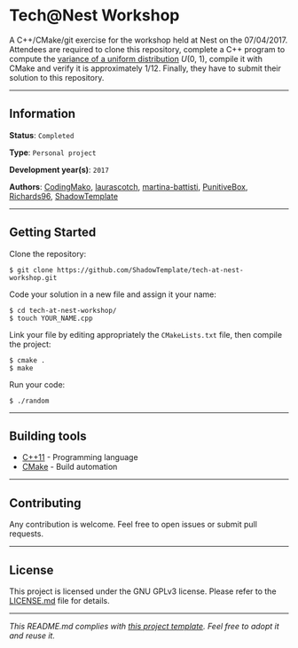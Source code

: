 # Tech@Nest Workshop

A C++/CMake/git exercise for the workshop held at Nest on the 07/04/2017. 
Attendees are required to clone this repository, complete a C++ program to 
compute the [variance of a uniform distribution](
https://en.wikipedia.org/wiki/Uniform_distribution_(continuous)#Moments
) *U*(0, 1), compile it with CMake and verify it is approximately 1/12.
Finally, they have to submit their solution to this repository.

---
## Information

**Status**: `Completed`

**Type**: `Personal project`

**Development year(s)**: `2017`

**Authors**: [CodingMako](https://github.com/CodingMako), 
[laurascotch](https://github.com/laurascotch), 
[martina-battisti](https://github.com/martina-battisti), 
[PunitiveBox](https://github.com/PunitiveBox), 
[Richards96](https://github.com/Richards96), 
[ShadowTemplate](https://github.com/ShadowTemplate)

---
## Getting Started

Clone the repository:

```
$ git clone https://github.com/ShadowTemplate/tech-at-nest-workshop.git
```

Code your solution in a new file and assign it your name:

```
$ cd tech-at-nest-workshop/
$ touch YOUR_NAME.cpp
```

Link your file by editing appropriately the `CMakeLists.txt` file, then 
compile the project:

```
$ cmake .
$ make
```

Run your code:

```
$ ./random
```

---
## Building tools

* [C++11](https://isocpp.org/wiki/faq/cpp11) - Programming language
* [CMake](https://cmake.org/) - Build automation

---
## Contributing

Any contribution is welcome. Feel free to open issues or submit pull requests.

---
## License

This project is licensed under the GNU GPLv3 license.
Please refer to the [LICENSE.md](LICENSE.md) file for details.

---
*This README.md complies with [this project template](
https://github.com/ShadowTemplate/project-template). Feel free to adopt it
and reuse it.*
